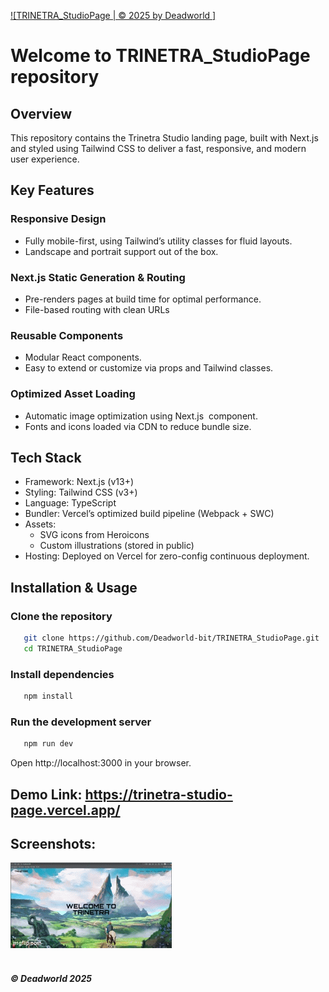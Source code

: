 [![TRINETRA_StudioPage | © 2025 by Deadworld ]](https://github.com/Deadworld-bit/TRINETRA_StudioPage.git)
# Welcome to TRINETRA_StudioPage repository
## Overview
This repository contains the Trinetra Studio landing page, built with Next.js and styled using Tailwind CSS to deliver a fast, responsive, and modern user experience.

## Key Features
### Responsive Design
* Fully mobile-first, using Tailwind’s utility classes for fluid layouts.
* Landscape and portrait support out of the box.

### Next.js Static Generation & Routing
* Pre-renders pages at build time for optimal performance.
* File-based routing with clean URLs

### Reusable Components
* Modular React components.
* Easy to extend or customize via props and Tailwind classes.

### Optimized Asset Loading
* Automatic image optimization using Next.js <Image> component.
* Fonts and icons loaded via CDN to reduce bundle size.

## Tech Stack
* Framework: Next.js (v13+)
* Styling: Tailwind CSS (v3+)
* Language: TypeScript 
* Bundler: Vercel’s optimized build pipeline (Webpack + SWC)
* Assets:
  - SVG icons from Heroicons
  - Custom illustrations (stored in public)
* Hosting: Deployed on Vercel for zero-config continuous deployment.

## Installation & Usage
### Clone the repository
```bash
   git clone https://github.com/Deadworld-bit/TRINETRA_StudioPage.git
   cd TRINETRA_StudioPage
```

### Install dependencies
```bash
   npm install
```

### Run the development server
```bash
   npm run dev
```
Open http://localhost:3000 in your browser.

## Demo Link: https://trinetra-studio-page.vercel.app/

## Screenshots:

![Project First ScreenShot](https://github.com/Deadworld-bit/TRINETRA_StudioPage/blob/Design_01/public/9xoapm.gif)<br><br>

##### © Deadworld 2025


